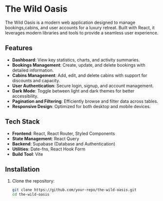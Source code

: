 # The Wild Oasis

The Wild Oasis is a modern web application designed to manage bookings,cabins, and user accounts for a luxury retreat. Built with React, it leverages modern libraries and tools to provide a seamless user experience.

## Features

- **Dashboard**: View key statistics, charts, and activity summaries.
- **Bookings Management**: Create, update, and delete bookings with detailed information.
- **Cabins Management**: Add, edit, and delete cabins with support for discounts and capacity.
- **User Authentication**: Secure login, signup, and account management.
- **Dark Mode**: Toggle between light and dark themes for better accessibility.
- **Pagination and Filtering**: Efficiently browse and filter data across tables.
- **Responsive Design**: Optimized for both desktop and mobile devices.

## Tech Stack

- **Frontend**: React, React Router, Styled Components
- **State Management**: React Query
- **Backend**: Supabase (Database and Authentication)
- **Utilities**: Date-fns, React Hook Form
- **Build Tool**: Vite

## Installation

1. Clone the repository:
   ```bash
   git clone https://github.com/your-repo/the-wild-oasis.git
   cd the-wild-oasis
   ```
